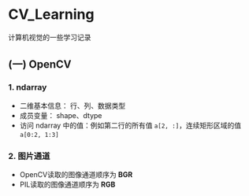 # CV_Learning
计算机视觉的一些学习记录

## (一) OpenCV
### 1. ndarray
   * 二维基本信息： 行、列、数据类型
   * 成员变量： shape、dtype
   * 访问 ndarray 中的值：例如第二行的所有值 `a[2, :]`，连续矩形区域的值 `a[0:2, 1:3]`
   
### 2. 图片通道
   * OpenCV读取的图像通道顺序为 **BGR**
   * PIL读取的图像通道顺序为 **RGB**